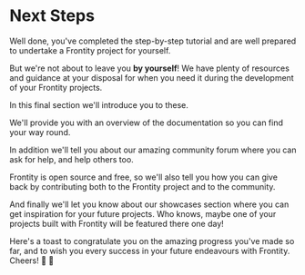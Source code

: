 # Next Steps

Well done, you've completed the step-by-step tutorial and are well prepared to undertake a Frontity project for yourself.

But we're not about to leave you **by yourself**! We have plenty of resources and guidance at your disposal for when you need it during the development of your Frontity projects.

In this final section we'll introduce you to these.

We'll provide you with an overview of the documentation so you can find your way round.

In addition we'll tell you about our amazing community forum where you can ask for help, and help others too.

Frontity is open source and free, so we'll also tell you how you can give back by contributing both to the Frontity project and to the community.

And finally we'll let you know about our showcases section where you can get inspiration for your future projects. Who knows, maybe one of your projects built with Frontity will be featured there one day!

Here's a toast to congratulate you on the amazing progress you've made so far, and to wish you every success in your future endeavours with Frontity. Cheers! 🥂 🍾
